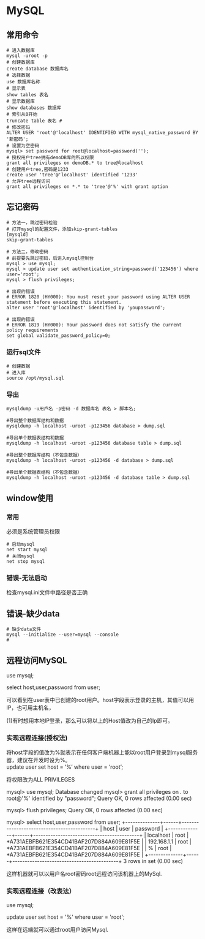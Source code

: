 # MySQL

## 常用命令

``` mysql
# 进入数据库
mysql -uroot -p 
# 创建数据库
create database 数据库名 
# 选择数据
use 数据库名称
# 显示表
show tables 表名
# 显示数据库
show databases 数据库
# 索引从0开始
truncate table 表名 #
# 修改密码
ALTER USER 'root'@'localhost' IDENTIFIED WITH mysql_native_password BY '新密码';
# 设置为空密码
mysql> set password for root@localhost=password('');
# 授权用户tree拥有demoDB库的所以权限
grant all privileges on demoDB.* to tree@localhost
# 创建用户tree,密码是1233
create user 'tree'@'localhost' identified '1233'
# 允许tree远程访问
grant all privileges on *.* to 'tree'@'%' with grant option
```

## 忘记密码

``` shell
# 方法一，跳过密码检验
# 打开mysql的配置文件，添加skip-grant-tables
[mysqld]
skip-grant-tables

# 方法二，修改密码
# 前提要先跳过密码，后进入mysql控制台
mysql > use mysql;
mysql > update user set authentication_string=password('123456') where user='root';
mysql > flush privileges;

# 出现的错误
# ERROR 1820 (HY000): You must reset your password using ALTER USER statement before executing this statement.
alter user 'root'@'localhost' identified by 'youpassword';

# 出现的错误
# ERROR 1819 (HY000): Your password does not satisfy the current policy requirements
set global validate_password_policy=0;
```

### 运行sql文件

``` mysql
# 创建数据
# 进入库
source /opt/mysql.sql
```

### 导出 

``` mysql
mysqldump -u用戶名 -p密码 -d 数据库名 表名 > 脚本名;

#导出整个数据库结构和数据
mysqldump -h localhost -uroot -p123456 database > dump.sql

#导出单个数据表结构和数据
mysqldump -h localhost -uroot -p123456 database table > dump.sql

#导出整个数据库结构（不包含数据）
mysqldump -h localhost -uroot -p123456 -d database > dump.sql

#导出单个数据表结构（不包含数据）
mysqldump -h localhost -uroot -p123456 -d database table > dump.sql
```

## window使用

### 常用

必须是系统管理员权限

``` shell
# 启动mysql
net start mysql
# 关闭mysql
net stop mysql
```

### 错误-无法启动

检查mysql.ini文件中路径是否正确

## 错误-缺少data

``` shell
# 缺少data文件
mysql --initialize --user=mysql --console
# 
```

## 远程访问MySQL

use mysql;

select host,user,password from user;

可以看到在user表中已创建的root用户。host字段表示登录的主机，其值可以用IP，也可用主机名，

  (1)有时想用本地IP登录，那么可以将以上的Host值改为自己的Ip即可。

### 实现远程连接(授权法)

  将host字段的值改为%就表示在任何客户端机器上能以root用户登录到mysql服务器，建议在开发时设为%。  
  update user set host = ’%’ where user = ’root’;

  将权限改为ALL PRIVILEGES

mysql> use mysql;
Database changed
mysql> grant all privileges on *.* to root@'%' identified by "password";
Query OK, 0 rows affected (0.00 sec)

mysql> flush privileges;
Query OK, 0 rows affected (0.00 sec)

mysql> select host,user,password from user;
+--------------+------+-------------------------------------------+
| host     | user | password                 |
+--------------+------+-------------------------------------------+
| localhost  | root | *A731AEBFB621E354CD41BAF207D884A609E81F5E |
| 192.168.1.1 | root | *A731AEBFB621E354CD41BAF207D884A609E81F5E |
| %      | root | *A731AEBFB621E354CD41BAF207D884A609E81F5E |
+--------------+------+-------------------------------------------+
3 rows in set (0.00 sec)

这样机器就可以以用户名root密码root远程访问该机器上的MySql.

### 实现远程连接（改表法）

use mysql;

update user set host = '%' where user = 'root';

这样在远端就可以通过root用户访问Mysql.

 

 